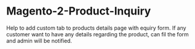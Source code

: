 # Magento-2-Product-Inquiry

Help to add custom tab to products details page with equiry form. If any customer want to have any details regarding the product, can fil the form and admin will be notified.
